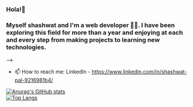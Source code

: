 ### Hola!👋
### Myself shashwat and I'm a web developer 👨‍💻. I have been exploring this field for more than a year and enjoying at each and every step from making projects to learning new technologies. 





<!--
**Shashwat61/Shashwat61** is a ✨ _special_ ✨ repository because its `README.md` (this file) appears on your GitHub profile.
Here are some ideas to get you started:
-->


<!-- - 🔭 I’m currently working on twitter clone
<!-- - 🌱 I’m currently learning ... -->
<!-- - 👯 I’m looking to collaborate on open-source projects or personal projects --> -->
<!-- - 🤔 I’m looking for help with ... -->
<!-- - 💬 Ask me about ... -->
- 📫 How to reach me: LinkedIn - https://www.linkedin.com/in/shashwat-pal-9216981b4/
<!-- - 😄 Pronouns: ... -->
<!-- - ⚡ Fun fact:  -->

[![Anurag's GitHub stats](https://github-readme-stats.vercel.app/api?username=Shashwat61&show_icons=true)](https://github.com/anuraghazra/github-readme-stats)
<br/>
[![Top Langs](https://github-readme-stats.vercel.app/api/top-langs/?username=Shashwat61&layout=compact)](https://github.com/anuraghazra/github-readme-stats)
